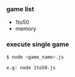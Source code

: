 ### game list

- 1to50
- memory

### execute single game

```bash
$ node <game_name>.js
```

`e.g: node 1to50.js`